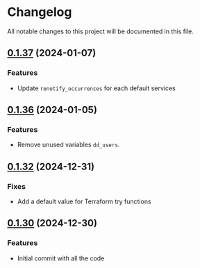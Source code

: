 # Changelog

All notable changes to this project will be documented in this file.

## [0.1.37]() (2024-01-07)
### Features
* Update `renotify_occurrences` for each default services

## [0.1.36]() (2024-01-05)
### Features
* Remove unused variables `dd_users`.

## [0.1.32]() (2024-12-31)
### Fixes
* Add a default value for Terraform try functions

## [0.1.30]() (2024-12-30)
### Features
* Initial commit with all the code
